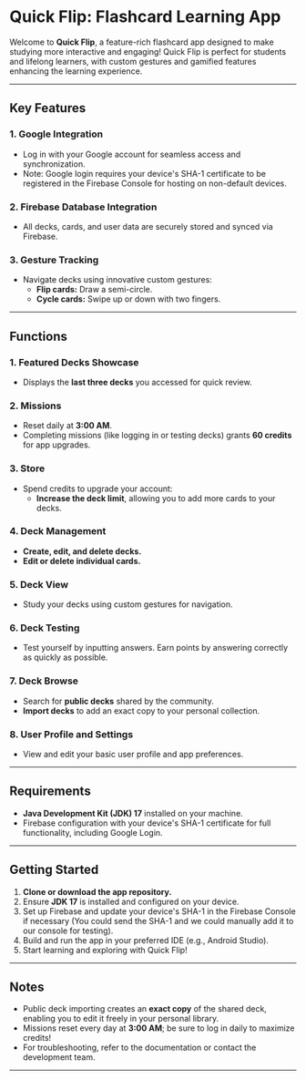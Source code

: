 # Quick Flip: Flashcard Learning App  

Welcome to **Quick Flip**, a feature-rich flashcard app designed to make studying more interactive and engaging! Quick Flip is perfect for students and lifelong learners, with custom gestures and gamified features enhancing the learning experience.  

---

## Key Features  

### **1. Google Integration**  
- Log in with your Google account for seamless access and synchronization.  
- Note: Google login requires your device's SHA-1 certificate to be registered in the Firebase Console for hosting on non-default devices.  

### **2. Firebase Database Integration**  
- All decks, cards, and user data are securely stored and synced via Firebase.  

### **3. Gesture Tracking**  
- Navigate decks using innovative custom gestures:  
  - **Flip cards:** Draw a semi-circle.  
  - **Cycle cards:** Swipe up or down with two fingers.  

---

## Functions  

### **1. Featured Decks Showcase**  
- Displays the **last three decks** you accessed for quick review.  

### **2. Missions**  
- Reset daily at **3:00 AM**.  
- Completing missions (like logging in or testing decks) grants **60 credits** for app upgrades.  

### **3. Store**  
- Spend credits to upgrade your account:  
  - **Increase the deck limit**, allowing you to add more cards to your decks.  

### **4. Deck Management**  
- **Create, edit, and delete decks.**  
- **Edit or delete individual cards.**  

### **5. Deck View**  
- Study your decks using custom gestures for navigation.  

### **6. Deck Testing**  
- Test yourself by inputting answers. Earn points by answering correctly as quickly as possible.  

### **7. Deck Browse**  
- Search for **public decks** shared by the community.  
- **Import decks** to add an exact copy to your personal collection.  

### **8. User Profile and Settings**  
- View and edit your basic user profile and app preferences.  

---

## Requirements  

- **Java Development Kit (JDK) 17** installed on your machine.  
- Firebase configuration with your device's SHA-1 certificate for full functionality, including Google Login.  

---

## Getting Started  

1. **Clone or download the app repository.**  
2. Ensure **JDK 17** is installed and configured on your device.  
3. Set up Firebase and update your device's SHA-1 in the Firebase Console if necessary (You could send the SHA-1 and we could manually add it to our console for testing).  
4. Build and run the app in your preferred IDE (e.g., Android Studio).  
5. Start learning and exploring with Quick Flip!  

---

## Notes  

- Public deck importing creates an **exact copy** of the shared deck, enabling you to edit it freely in your personal library.  
- Missions reset every day at **3:00 AM**; be sure to log in daily to maximize credits!  
- For troubleshooting, refer to the documentation or contact the development team.  

---

